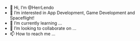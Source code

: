 - 👋 Hi, I’m @HerrLendo
- 👀 I’m interested in App Development, Game Development and Spaceflight!
- 🌱 I’m currently learning ...
- 💞️ I’m looking to collaborate on ...
- 📫 How to reach me ...

<!---
HerrLendo/HerrLendo is a ✨ special ✨ repository because its `README.md` (this file) appears on your GitHub profile.
You can click the Preview link to take a look at your changes.
--->
